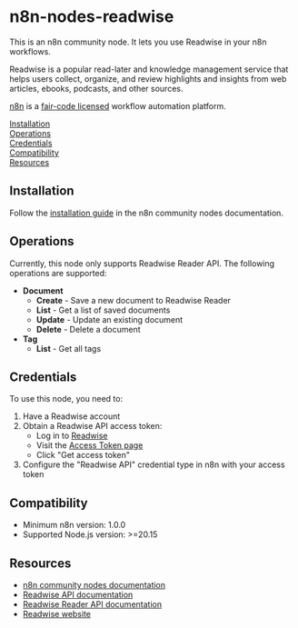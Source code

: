 # n8n-nodes-readwise

This is an n8n community node. It lets you use Readwise in your n8n workflows.

Readwise is a popular read-later and knowledge management service that helps users collect, organize, and review highlights and insights from web articles, ebooks, podcasts, and other sources.

[n8n](https://n8n.io/) is a [fair-code licensed](https://docs.n8n.io/reference/license/) workflow automation platform.

[Installation](#installation)  
[Operations](#operations)  
[Credentials](#credentials)  
[Compatibility](#compatibility)  
[Resources](#resources)  

## Installation

Follow the [installation guide](https://docs.n8n.io/integrations/community-nodes/installation/) in the n8n community nodes documentation.

## Operations

Currently, this node only supports Readwise Reader API. The following operations are supported:

- **Document**
    - **Create** - Save a new document to Readwise Reader
    - **List** - Get a list of saved documents
    - **Update** - Update an existing document
    - **Delete** - Delete a document
- **Tag**
    - **List** - Get all tags

## Credentials

To use this node, you need to:

1. Have a Readwise account
2. Obtain a Readwise API access token:
   - Log in to [Readwise](https://readwise.io/)
   - Visit the [Access Token page](https://readwise.io/access_token)
   - Click "Get access token"
3. Configure the "Readwise API" credential type in n8n with your access token

## Compatibility

- Minimum n8n version: 1.0.0
- Supported Node.js version: >=20.15

## Resources

* [n8n community nodes documentation](https://docs.n8n.io/integrations/#community-nodes)
* [Readwise API documentation](https://readwise.io/api_deets)
* [Readwise Reader API documentation](https://readwise.io/reader_api)
* [Readwise website](https://readwise.io/)

